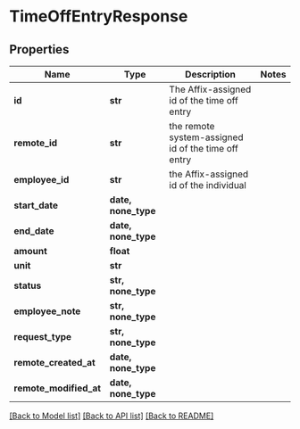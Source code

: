 # TimeOffEntryResponse


## Properties
Name | Type | Description | Notes
------------ | ------------- | ------------- | -------------
**id** | **str** | The Affix-assigned id of the time off entry | 
**remote_id** | **str** | the remote system-assigned id of the time off entry | 
**employee_id** | **str** | the Affix-assigned id of the individual | 
**start_date** | **date, none_type** |  | 
**end_date** | **date, none_type** |  | 
**amount** | **float** |  | 
**unit** | **str** |  | 
**status** | **str, none_type** |  | 
**employee_note** | **str, none_type** |  | 
**request_type** | **str, none_type** |  | 
**remote_created_at** | **date, none_type** |  | 
**remote_modified_at** | **date, none_type** |  | 

[[Back to Model list]](../README.md#documentation-for-models) [[Back to API list]](../README.md#documentation-for-api-endpoints) [[Back to README]](../README.md)


